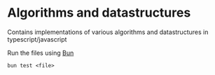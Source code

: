# Algorithms and datastructures

Contains implementations of various algorithms and datastructures in typescript/javascript

Run the files using [Bun](https://bun.sh/)

```bun test <file>```
